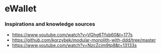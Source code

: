 # eWallet






### Inspirations and knowledge sources

- https://www.youtube.com/watch?v=VGhg6Tfxb60&t=177s
- https://github.com/kgrzybek/modular-monolith-with-ddd/tree/master
- https://www.youtube.com/watch?v=NzcZcim9tp8&t=13133s